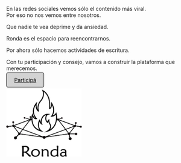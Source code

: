 En las redes sociales vemos sólo el contenido más viral.    
Por eso no nos vemos entre nosotros.

Que nadie te vea deprime y da ansiedad.

Ronda es el espacio para reencontrarnos. 

Por ahora sólo hacemos actividades de escritura. 

Con tu participación y consejo, vamos a construir la plataforma que merecemos.


[<span style="padding: 10px 20px; background-color: #D3D3D3; color: #0A0A0A; border: 1px solid #000; border-radius: 4px; cursor: pointer; transition: background-color 0.3s ease;">Participá</span>](actividad.md)

<img src="logo_medium.png" alt="Logo" width="200" height="181">

